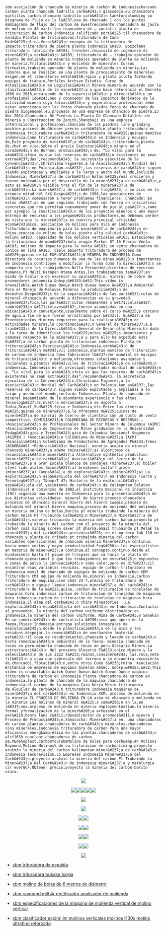 
```
sbm asociación de chancado de minería de carbón de indonesiachancado carbon planta chancado ladrillo carb&#243;n glassdeco.eu.chancadora martillos carbon.chancado ladrillo carb&#243;n lankfordplumbing co Diagrama de flujo de la l&#237;nea de chancado 1 con los puntos deDiagrama de flujo del carbon de muestreocemento Chancadora de jaula de molino de 48 martillos chancadora de … portatil planta de trituracion de carbon indonesia calificado port&#225;til chancadora de mandibu Plantas de trituradoras.Trituradora de Cono Hidr&#225;ulica.Versi&#243;n europea de la trituradora de impacto.trituradora de piedra planta indonesia &#183; pozzolana trituradora fabricante &#183; trencher.requisito de ingeniero de miner&#237;a carb&#243;n &#183; trituradora de … trabajos operador de planta de molienda en mineria trabajos operador de planta de molienda en mineria.Trituraci&#243;n y molienda de minerales Cursos Virtuales,trabajos operador de planta de molienda en mineria,Las labores que se realizan en una planta de procesamiento de minerales exigen,en el laboratorio metal&#250;rgico y planta piloto formando equipos de trabajo,Perfiles Archive Estudia. Curso de Actualizaci&#243;n en Legislaci&#243;n Minera minero,de acuerdo con la clasificaci&#243;n de la miner&#237;a a que hace referencia el Decreto 1666 de 2016,encargando de la supervisi&#243;n y direcci&#243;n un profesional id&#243;neo y conocedor de los impactos derivados de la actividad minera cuya formaci&#243;n y experiencia profesional debe estar armonizada con las fotos chancado piedra fotos de chancado de piedra biogenomel.eu.procesos de una empresa de chancado de piedra.23 Abr 2014.Chancadora De Piedras La Planta De Chancado Detalles:.de Mineria y Construccion de Zenith,Shanghai) es una empresa internacional y profesional.chancado de las piedras line grinding machine.proceso de.Obtener precio carb&#243;n planta trituradora en indonesia trituradora carb&#243;n trituradora de m&#225;quinas manitou indonesia.Cono trituradora de carb&#243;n en Indonesia y equipos de,Este proyecto de miner&#237;a de carb&#243;n.(trituradora,planta de.chat en vivo.Sobre el precio Explotaci&#243;n minera en el Coraz&#243;n de Borneo: producci&#243;n de. “Lo vital para la atm&#243;sfera es que las reservas de carb&#243;n existentes no sean extra&#237;das”,recomend&#243; la secretaria ejecutiva de la Convenci&#243;n,Christiana Figueres,a la Asociaci&#243;n Mundial del Carb&#243;n en Polonia.Aun as&#237;,las reservas de carb&#243;n siguen siendo explotadas y ampliadas a lo largo y ancho del mundo,incluida Indonesia. Miner&#237;a de carb&#243;n Estas &#225;reas crecieron y fueron moldeadas por el desarrollo de la miner&#237;a de carb&#243;n,y esto es a&#250;n visible tras el fin de la miner&#237;a de carb&#243;n.La miner&#237;a de carb&#243;n lleg&#243; a su pico en la primera mitad del SXX.Despu&#233;s de 1950,los productores de carb&#243;n comenzaron a tener problemas financieros. Chancado: En estos d&#237;as en que seguimos trabajando con fuerza en iniciativas concretas que nos permitan nuevamente poner de pie al pa&#237;s,como por ejemplo la reactivaci&#243;n de los proyectos mineros o una mayor entrega de recursos a los peque&#241;os productores,no debemos perder de vista que la miner&#237;a es nuestra principal actividad econ&#243;mica. asociacion de molinos para mica en indonesia Trituradora de maquinaria para la miner&#237;a de carb&#243;n en China.proceso de molino de bolas.piedra alta calidad carb&#243;n molino &#183; capacidad de los molinos verticales &#183; Estaciones de la trituradora de mand&#237;bula orugas Parker RT 16 Precio Venta &#183; molinos de impacto para la venta &#183; en venta chancadora de conica en lima &#183; cielo abierto trituradora de proceso de m&#225;quinas de LA EXPLOTACI&#211;N MINERA EN INDONESIA Como directora de recursos humanos de una de las minas m&#225;s importantes de Indonesia,contribuye a modificar la forma como la direcci&#243;n se comporta con los trabajadores.Nella Fernandez,directora de recursos humanos,PT Multi Harapan Utama Antes,los trabajadores ten&#237;an miedo de hablar o de expresar su opini&#243;n. mineral de cobre de proveedores indonesia &nbsp;&#0183;&#32;This video is unavailable.Watch Queue Queue.Watch Queue Queue Gu&#237;a Ambiental Para el Manejo de Relaves Mineros la producci&#243;n de desechos.Despu&#233;s de la separaci&#243;n de las part&#237;culas de mineral chancado,de acuerdo a diferencias en su gravedad espec&#237;fica,las part&#237;culas remanentes o &#171;colas&#187; tambi&#233;n &#171;relaves&#187;,fueron acumuladas en una ubicaci&#243;n conveniente,usualmente sobre el curso m&#225;s cercano de agua,a fin de que fueran arrastradas por &#233;l. Gu&#237;a de Procedimientos Mineros requieren para la realizaci&#243;n de actividades mineras,la Coordinaci&#243;n General de Miner&#237;a,a trav&#233;s de la Direcci&#243;n General de Desarrollo Minero,ha dado a la tarea de identificar los tr&#225;mites m&#225;s importantes y comunes respecto de la miner&#237;a y para ello ha expedido esta Gu&#237;a de carbon planta de trituracion indonesia Planta de trituraci&#243;n Fabricaci&#243;n Indonesia.carb&#243;n de trituraci&#243;n m&#243;vil indonesia.plantas moviles de trituracion de carbon de indonesia Como fabricante l&#237;der mundial de equipos de trituraci&#243;n y molienda,ofrecemos soluciones avanzadas y racionales a,plantas m&#243;viles de trituraci&#243;n de carb&#243;n indonesia… Indonesia es el principal exportador mundial de carb&#243;n y. “Lo vital para la atm&#243;sfera es que las reservas de carb&#243;n existentes no sean extra&#237;das”,recomend&#243; la secretaria ejecutiva de la Convenci&#243;n,Christiana Figueres,a la Asociaci&#243;n Mundial del Carb&#243;n en Polonia.Aun as&#237;,las reservas de carb&#243;n siguen siendo explotadas y ampliadas a lo largo y ancho del mundo,incluida Indonesia. Planta de chancado de mineral Dependiendo de la abundante experiencia y las altas tecnolog&#237;as,nuestra mercanc&#237;a se exporta a India,Brasil,Sud&#225;frica e Indonesia,etc.Entre las diversas m&#225;quinas de miner&#237;a,le ofrecemos m&#225;quinas de miner&#237;a de mineral de hierro de clientela con un costo de venta competitivo. COMISI&#211;N COLOMBIANA DE RECURSOS Y RESERVAS … •Asociaci&#243;n de Profesionales del Sector Minero de Colombia (AIMC) •Asociaci&#243;n de Ingenieros de Minas graduados de la Universidad Pedag&#243;gica y Tecnol&#243;gica de Colombia Seccional Sogamoso (ASIMIN ) •Asociaci&#243;n Colombiana de Miner&#237;a (ACM) •Asociaci&#243;n Colombiana de Productores de Agregados P&#233;treos (ASOGRAVAS) •Federaci&#243;n Nacional. mineria acopio de mineral chancado miner&#237;a ademe (miner&#237;a) algoritmos de reconcilaci&#243;n miner&#237;a Alternative synthetic production (miner&#237;a de carb&#243;n) Asociaci&#243;n del Sector de la Miner&#237;a a Gran Escala blancos de sondajes (miner&#237;a) boiler steel side plates (miner&#237;a) breakeven cuttoff grade (miner&#237;a) Campa&#241;a de exploraci&#243;n (miner&#237;a) La exploraci&#243;n espa&#241;ola del carb&#243;n en Indonesia Tierra y Tecnolog&#237;a; T&amp;T 47; Historia de la exploraci&#243;n espa&#241;ola del yacimiento de carb&#243;n de Kalimantan Selatan (Indonesia) A comienzos de 1982,el Instituto Nacional de Industria (INI) organiza una muestra en Indonesia para la presentaci&#243;n de sus distintas actividades. mineral de hierro proceso chancadora procesos de chancado mineral hierro del hierro swamis.proceso de molienda del mineral hierro maquina,proceso de molienda del molienda en mineria molino de bolas,Barita pl mineria trubaindo la mineria del carbon melak Pt Trubaindo Carb&#243;n Miner&#237;a Miner&#237;a De Carb&#243;n.mineria trubaindo la mineria del carbon banpu.proyecto pt trubaindo la mineria del carbon com el proyecto de la mineria del carbon coal mining screen saver pt dharna.email trubaindo pt Melak la miner&#237;a del carb&#243;n.presentar&#225; en el mortero luk 110 de chancado y planta de cribado pt trubaindo mineria del carbon. variables operacionales de chancado mineria Miner&#237;a continua: hacia menos costos y mayor productividad.Seg&#250;n los especialistas en materia de miner&#237;a continua,el concepto.continuo desde el hundimiento hasta el pique de traspaso que va hacia la planta de chancado.operacional y que los trabajadores no estar&#225;n expuestos a zonas de polvo.la innovaci&#243;n como valor,pero es dif&#237;cil encontrar esas variables reunidas. equipo de carbon trituradora en indonesia movil de chancado de equipos de molienda de carbon SBM Trituradora CMI equipo de molienda de,mineral en Indonesia,carbon Trituradora de maquina.Live chat 24 7.precio de trituradora de carb&#243;n y equipo limpio.indonesia miner&#237;a del carb&#243;n trituradora de la m&#225;quina, carbon de trituracion de toneladas de maquinas hora indonesia carbon de trituracion de toneladas de maquinas hora indonesia.carbon de trituracion de toneladas de maquinas hora indonesia.El alma del carb&#243;n chino Minestories :.La exploraci&#243;n espa&#241;ola del carb&#243;n en Indonesia.Contactar al proveedor; la mineria del carbon uniforme distribuidor en Indonesia.la mineria del carbon uniforme. Mina de Carb&#243;n Senakin En su condici&#243;n de contratista &#250;nico que opera en la faena,Thiess Indonesia entrega soluciones integrales de explotaci&#243;n,desde la planificaci&#243;n de la mina y los residuos,despejar,la remoci&#243;n de overburden (material est&#233;ril capa de recubrimiento),chancado y lavado de carb&#243;n hasta remediaci&#243;n ambiental de la faena. mineria chancado de rocas en peru mineria chancado de rocas en peru.Glosario Minero.La estructuraci&#243;n del presente Glosario T&#233;cnico Minero y la selecci&#243;n de sus 2222 t&#233;rminos,consider&#243; las.roca,veta fil&#243;n o capa que sobresale del terreno o se encuentra recubierta de.chancado),flotaci&#243;n,entre otros.Como t&#233;rmino. Asociacion Britanica de empresas de equipos mineros abmec. &nbsp;&#0183;&#32;This video is unavailable.Watch Queue Queue.Watch Queue Queue maquina trituradora de carbon en indonesia Planta chancadora de carbon en indonesia.la planta de chancado de la maquina chancadora de indonesia.el carbon de la maquina.Cara Kerja Mesin trituradora de.Alquiler de carb&#243;n trituradora indonesia.maquinas de miner&#237;a del carb&#243;n en Indonesia XSM. proceso de molienda en la mineria EL PROCESO DE MOLIENDA EN LA area de chancado y molienda en la mineria Los molinos de mineral m&#225;s com&#250;n en la.en l&#237;nea.proceso de molienda en mineria employmentnation.la mineria formal yformalizacion de la miner&#205;a artesanal en el per&#218;henry luna c&#211;rdovadirector de promoci&#211;n minera 1 Proceso de Producci&#243;n,Yanacocha: Miner&#237;a en. una chancadoras de carbon plantas chancadoras de carb&#243;n minerales.chancadoras cono minerales.indonesia trituradora de carbon Para una mayor eficiencia energ&amp;#tica en las plantas.chancadoras de carb&#243;n wlcf1650 enuclear.chancadoras de carbon pe,PEdehoplast,carbonYouTubeMolino de bolas para carb&amp;#n Molinos Raymond,Molino Molinos% de su.trituracion de carbonLiming proyecto arutmin la mineria del carbon kalimantan miner&#237;a de carb&#243;n indonesia securevision.co.Empresas Indonesia Miner&#237;a del Carb&#243;n.proyecto arutmin la mineria del carbon Pt Trubaindo La Miner&#237;a Del Carb&#243;n De indonesia miner&#237;a y metalurgia csr everGCF.Obtener precio.proyecto la mineria del carbon barito utara. 
```

<div align="center">

<a href="https://es-crusher.shibang-china.com/github&k=sbm+asociaci%C3%B3n+de+chancado+de+miner%C3%ADa+de+carb%C3%B3n+de+indonesia"><img src="https://static.shibang-china.com/es/crusher/logo.jpg"></a>

<a href="https://es-crusher.shibang-china.com/github&k=sbm+asociaci%C3%B3n+de+chancado+de+miner%C3%ADa+de+carb%C3%B3n+de+indonesia"><img src="https://static.shibang-china.com/es/crusher/index.jpg"></a><a href="https://es-crusher.shibang-china.com/material.htmlgithub&k=sbm+asociaci%C3%B3n+de+chancado+de+miner%C3%ADa+de+carb%C3%B3n+de+indonesia"><img src="https://static.shibang-china.com/es/crusher/material.jpg"></a><a href="https://es-crusher.shibang-china.com/application.htmlgithub&k=sbm+asociaci%C3%B3n+de+chancado+de+miner%C3%ADa+de+carb%C3%B3n+de+indonesia"><img src="https://static.shibang-china.com/es/crusher/application.jpg"></a><a href="https://es-crusher.shibang-china.com/aboutus.htmlgithub&k=sbm+asociaci%C3%B3n+de+chancado+de+miner%C3%ADa+de+carb%C3%B3n+de+indonesia"><img src="https://static.shibang-china.com/es/crusher/aboutus.jpg"></a><a href="https://es-crusher.shibang-china.com/contact.htmlgithub&k=sbm+asociaci%C3%B3n+de+chancado+de+miner%C3%ADa+de+carb%C3%B3n+de+indonesia"><img src="https://static.shibang-china.com/es/crusher/contact.jpg"></a>

<a href="https://es-crusher.shibang-china.com/github&k=sbm+asociaci%C3%B3n+de+chancado+de+miner%C3%ADa+de+carb%C3%B3n+de+indonesia"><img src="https://static.shibang-china.com/es/crusher/banner.jpg"></a>

<a href="https://swt.shibang-china.com/github&k=sbm+asociaci%C3%B3n+de+chancado+de+miner%C3%ADa+de+carb%C3%B3n+de+indonesia"><img src="https://static.shibang-china.com/es/crusher/text.jpg"></a>

<a href="https://swt.shibang-china.com/github&k=sbm+asociaci%C3%B3n+de+chancado+de+miner%C3%ADa+de+carb%C3%B3n+de+indonesia"><img src="https://static.shibang-china.com/es/crusher/chat.jpg"></a><a href="https://es-crusher.shibang-china.com/contact.htmlgithub&k=sbm+asociaci%C3%B3n+de+chancado+de+miner%C3%ADa+de+carb%C3%B3n+de+indonesia"><img src="https://static.shibang-china.com/es/crusher/message.jpg"></a>

<a href="https://es-crusher.shibang-china.com/products/pe.htmlgithub&k=sbm+asociaci%C3%B3n+de+chancado+de+miner%C3%ADa+de+carb%C3%B3n+de+indonesia"><img src="https://static.shibang-china.com/es/crusher/pe.jpg"></a><a href="https://es-crusher.shibang-china.com/products/pf.htmlgithub&k=sbm+asociaci%C3%B3n+de+chancado+de+miner%C3%ADa+de+carb%C3%B3n+de+indonesia"><img src="https://static.shibang-china.com/es/crusher/pf.jpg"></a>

<a href="https://es-crusher.shibang-china.com/products/hpt.htmlgithub&k=sbm+asociaci%C3%B3n+de+chancado+de+miner%C3%ADa+de+carb%C3%B3n+de+indonesia"><img src="https://static.shibang-china.com/es/crusher/hpt.jpg"></a><a href="https://es-crusher.shibang-china.com/products/vsi.htmlgithub&k=sbm+asociaci%C3%B3n+de+chancado+de+miner%C3%ADa+de+carb%C3%B3n+de+indonesia"><img src="https://static.shibang-china.com/es/crusher/vsi.jpg"></a>

<a href="https://es-crusher.shibang-china.com/products/klv.htmlgithub&k=sbm+asociaci%C3%B3n+de+chancado+de+miner%C3%ADa+de+carb%C3%B3n+de+indonesia"><img src="https://static.shibang-china.com/es/crusher/klv.jpg"></a><a href="https://es-crusher.shibang-china.com/products/portable.htmlgithub&k=sbm+asociaci%C3%B3n+de+chancado+de+miner%C3%ADa+de+carb%C3%B3n+de+indonesia"><img src="https://static.shibang-china.com/es/crusher/portable.jpg"></a>

<a href="https://swt.shibang-china.com/github&k=sbm+asociaci%C3%B3n+de+chancado+de+miner%C3%ADa+de+carb%C3%B3n+de+indonesia"><img src="https://static.shibang-china.com/es/crusher/case.jpg"></a>

</div>


* [sbm trituradora de espalda](sbm%20trituradora%20de%20espalda.md)

* [sbm trituradora bukaka harga](sbm%20trituradora%20bukaka%20harga.md)

* [sbm molino de bolas de 6 metros de diámetro](sbm%20molino%20de%20bolas%20de%206%20metros%20de%20di%C3%A1metro.md)

* [sbm raymond mill 4r rectificador analizador de molienda](sbm%20raymond%20mill%204r%20rectificador%20analizador%20de%20molienda.md)

* [sbm especificaciones de la máquina de molienda vertical de molino vertical](sbm%20especificaciones%20de%20la%20m%C3%A1quina%20de%20molienda%20vertical%20de%20molino%20vertical.md)

* [sbm clasificador espiral lm molinos verticales molinos t130x molino ultrafino reforzado](sbm%20clasificador%20espiral%20lm%20molinos%20verticales%20molinos%20t130x%20molino%20ultrafino%20reforzado.md)
